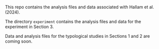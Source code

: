 This repo contains the analysis files and data associated with Hallam et al. (2024).

The directory `experiment` contains the analysis files and data for the experiment in Section 3.

Data and analysis files for the typological studies in Sections 1 and 2 are coming soon.
